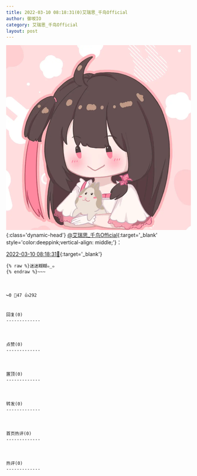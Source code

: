 ```yaml
---
title: 2022-03-10 08:18:31(0)艾瑞思_千鸟Official
author: 御坂IO
category: 艾瑞思_千鸟Official
layout: post
---
```


![img](/images/7e08840c56f251de28bdf766b647bd5fe9a5d50a.jpg){:class='dynamic-head'}
[@艾瑞思_千鸟Official](https://space.bilibili.com/1090010845/dynamic){:target='_blank' style='color:deeppink;vertical-align: middle;'}：

[2022-03-10 08:18:31🔗](https://t.bilibili.com/635797370550878212){:target='_blank'}

~~~
{% raw %}迷迷糊糊๑_๑
{% endraw %}~~~



↪️0 💬47 👍292


回复(0)
-------------



点赞(0)
-------------



置顶(0)
-------------



转发(0)
-------------



首页热评(0)
-------------



热评(0)
-------------



